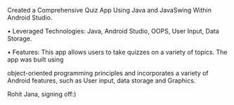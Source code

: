 Created a Comprehensive Quiz App Using Java and JavaSwing Within Android
Studio.

• Leveraged Technologies: Java, Android Studio, OOPS, User Input, Data Storage.

• Features: This app allows users to take quizzes on a variety of topics. The app was built using

object-oriented programming principles and incorporates a variety of Android features, such as User input, data storage and Graphics. 


Rohit Jana, signing off:)
